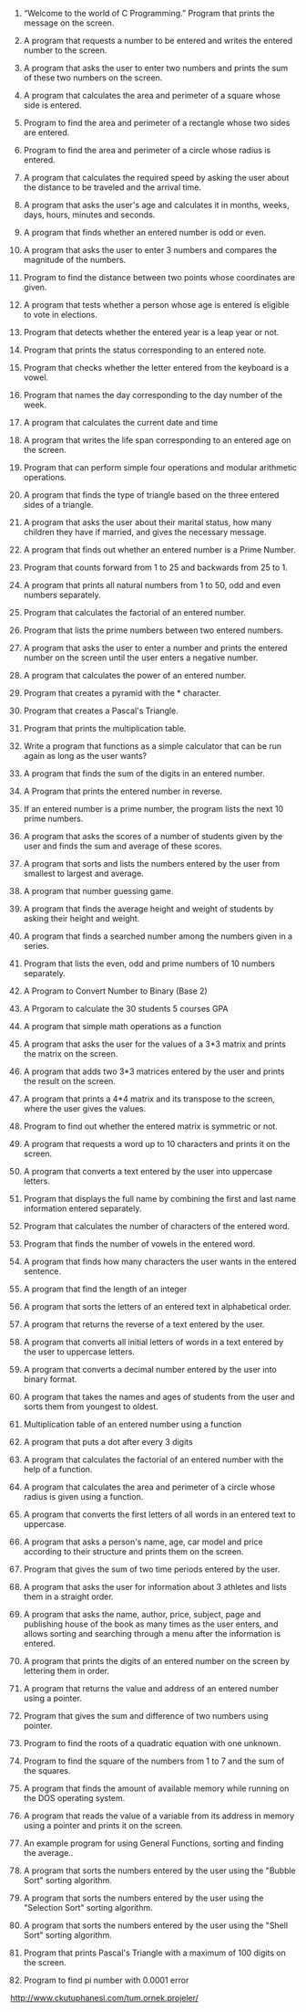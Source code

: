 1. “Welcome to the world of C Programming.” Program that prints the message on the screen.

2. A program that requests a number to be entered and writes the entered number to the screen.

3. A program that asks the user to enter two numbers and prints the sum of these two numbers on the screen.

4. A program that calculates the area and perimeter of a square whose side is entered.

5. Program to find the area and perimeter of a rectangle whose two sides are entered.

6. Program to find the area and perimeter of a circle whose radius is entered.

7. A program that calculates the required speed by asking the user about the distance to be traveled and the arrival time.

8. A program that asks the user's age and calculates it in months, weeks, days, hours, minutes and seconds.

9. A program that finds whether an entered number is odd or even.

10. A program that asks the user to enter 3 numbers and compares the magnitude of the numbers.

11. Program to find the distance between two points whose coordinates are given.

12. A program that tests whether a person whose age is entered is eligible to vote in elections.

13. Program that detects whether the entered year is a leap year or not.

14. Program that prints the status corresponding to an entered note.

15. Program that checks whether the letter entered from the keyboard is a vowel.

16. Program that names the day corresponding to the day number of the week.

17. A program that calculates the current date and time

18. A program that writes the life span corresponding to an entered age on the screen.

19. Program that can perform simple four operations and modular arithmetic operations.

20. A program that finds the type of triangle based on the three entered sides of a triangle.

21. A program that asks the user about their marital status, how many children they have if married, and gives the necessary message.

22. A program that finds out whether an entered number is a Prime Number.

23. Program that counts forward from 1 to 25 and backwards from 25 to 1.

24. A program that prints all natural numbers from 1 to 50, odd and even numbers separately.

25. Program that calculates the factorial of an entered number.

26. Program that lists the prime numbers between two entered numbers.

27. A program that asks the user to enter a number and prints the entered number on the screen until the user enters a negative number.

28. A program that calculates the power of an entered number.

29. Program that creates a pyramid with the * character.

30. Program that creates a Pascal's Triangle.

31. Program that prints the multiplication table.

32. Write a program that functions as a simple calculator that can be run again as long as the user wants?

33. A program that finds the sum of the digits in an entered number.

34. A Program that prints the entered number in reverse.

35. If an entered number is a prime number, the program lists the next 10 prime numbers.

36. A program that asks the scores of a number of students given by the user and finds the sum and average of these scores.

37. A program that sorts and lists the numbers entered by the user from smallest to largest and average.

38. A program that number guessing game.

39. A program that finds the average height and weight of students by asking their height and weight.

40. A program that finds a searched number among the numbers given in a series.

41. Program that lists the even, odd and prime numbers of 10 numbers separately.

42. A Program to Convert Number to Binary (Base 2)

43. A Prgoram to calculate the 30 students 5 courses GPA

44. A program that simple math operations as a function

45. A program that asks the user for the values of a 3*3 matrix and prints the matrix on the screen.

46. A program that adds two 3*3 matrices entered by the user and prints the result on the screen.

47. A program that prints a 4*4 matrix and its transpose to the screen, where the user gives the values.

48. Program to find out whether the entered matrix is symmetric or not.

49. A program that requests a word up to 10 characters and prints it on the screen.

50. A program that converts a text entered by the user into uppercase letters.

51. Program that displays the full name by combining the first and last name information entered separately.

52. Program that calculates the number of characters of the entered word.

53. Program that finds the number of vowels in the entered word.

54. A program that finds how many characters the user wants in the entered sentence.

55. A program that find the length of an integer

56. A program that sorts the letters of an entered text in alphabetical order.

57. A program that returns the reverse of a text entered by the user. 

58. A program that converts all initial letters of words in a text entered by the user to uppercase letters.

59. A program that converts a decimal number entered by the user into binary format.

60. A program that takes the names and ages of students from the user and sorts them from youngest to oldest.

61. Multiplication table of an entered number using a function

62. A program that puts a dot after every 3 digits  

63. A program that calculates the factorial of an entered number with the help of a function.

64. A program that calculates the area and perimeter of a circle whose radius is given using a function.

65. A program that converts the first letters of all words in an entered text to uppercase.

66. A program that asks a person's name, age, car model and price according to their structure and prints them on the screen.

67. Program that gives the sum of two time periods entered by the user.

68. A program that asks the user for information about 3 athletes and lists them in a straight order.

69. A program that asks the name, author, price, subject, page and publishing house of the book as many times as the user enters, and allows sorting and searching through a menu after the information is entered.

70. A program that prints the digits of an entered number on the screen by lettering them in order.

71. A program that returns the value and address of an entered number using a pointer.

72. Program that gives the sum and difference of two numbers using pointer.

73. Program to find the roots of a quadratic equation with one unknown.

74. Program to find the square of the numbers from 1 to 7 and the sum of the squares.

75. A program that finds the amount of available memory while running on the DOS operating system.

76. A program that reads the value of a variable from its address in memory using a pointer and prints it on the screen.

77. An example program for using General Functions, sorting and finding the average..

78. A program that sorts the numbers entered by the user using the "Bubble Sort" sorting algorithm.

79. A program that sorts the numbers entered by the user using the "Selection Sort" sorting algorithm.

80. A program that sorts the numbers entered by the user using the "Shell Sort" sorting algorithm.

81. Program that prints Pascal's Triangle with a maximum of 100 digits on the screen.

82. Program to find pi number with 0.0001 error

http://www.ckutuphanesi.com/tum.ornek.projeler/